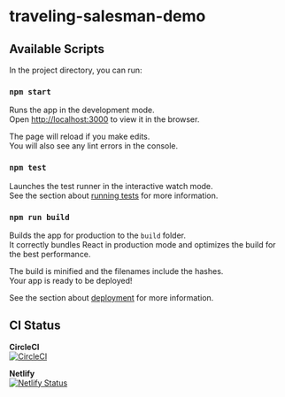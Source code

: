 # traveling-salesman-demo

## Available Scripts

In the project directory, you can run:

### `npm start`

Runs the app in the development mode.<br>
Open [http://localhost:3000](http://localhost:3000) to view it in the browser.

The page will reload if you make edits.<br>
You will also see any lint errors in the console.

### `npm test`

Launches the test runner in the interactive watch mode.<br>
See the section about [running tests](#running-tests) for more information.

### `npm run build`

Builds the app for production to the `build` folder.<br>
It correctly bundles React in production mode and optimizes the build for the best performance.

The build is minified and the filenames include the hashes.<br>
Your app is ready to be deployed!

See the section about [deployment](#deployment) for more information.

## CI Status

**CircleCI**<br>[![CircleCI](https://circleci.com/gh/maechabin/traveling-salesman-demo/tree/master.svg?style=svg)](https://circleci.com/gh/maechabin/traveling-salesman-demo/tree/master)

**Netlify**<br>[![Netlify Status](https://api.netlify.com/api/v1/badges/d74a2cd8-121e-4b67-9f96-cf8d0f7c9853/deploy-status)](https://app.netlify.com/sites/traveling-salesman/deploys)
